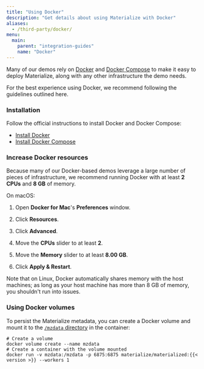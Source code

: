 ```yaml
---
title: "Using Docker"
description: "Get details about using Materialize with Docker"
aliases:
  - /third-party/docker/
menu:
  main:
    parent: "integration-guides"
    name: "Docker"
---
```


Many of our demos rely on [Docker] and [Docker Compose] to make it easy to deploy
Materialize, along with any other infrastructure the demo needs.

For the best experience using Docker, we recommend following the guidelines
outlined here.

### Installation

Follow the official instructions to install Docker and Docker Compose:

* [Install Docker](https://docs.docker.com/get-docker/)
* [Install Docker Compose](https://docs.docker.com/compose/install/)

### Increase Docker resources

Because many of our Docker-based demos leverage a large number of pieces of
infrastructure, we recommend running Docker with at least **2 CPUs** and
**8 GB** of memory.

On macOS:

1. Open **Docker for Mac**'s **Preferences** window.

1. Click **Resources**.

1. Click **Advanced**.

1. Move the **CPUs** slider to at least **2**.

1. Move the **Memory** slider to at least **8.00 GB**.

1. Click **Apply & Restart**.

Note that on Linux, Docker automatically shares memory with the host machines; as long as your host machine has more than 8 GB of memory, you shouldn't run into issues.

### Using Docker volumes

To persist the Materialize metadata, you can create a Docker volume and mount it to the [`/mzdata` directory](/cli/#data-directory) in the container:

```shell
# Create a volume
docker volume create --name mzdata
# Create a container with the volume mounted
docker run -v mzdata:/mzdata -p 6875:6875 materialize/materialized:{{< version >}} --workers 1
```

[Docker]: https://docs.docker.com/get-started/overview/
[Docker Compose]: https://docs.docker.com/compose/
[python]: https://www.python.org/downloads/

